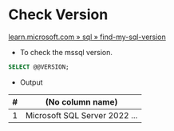 # Check Version

[learn.microsoft.com » sql » find-my-sql-version](https://learn.microsoft.com/en-us/troubleshoot/sql/releases/find-my-sql-version)

- To check the mssql version.

```sql
SELECT @@VERSION;
```

- Output

| # | (No column name)                             |
|---|----------------------------------------------|
| 1 | Microsoft SQL Server 2022 ...                |
